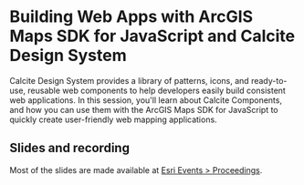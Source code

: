 # Building Web Apps with ArcGIS Maps SDK for JavaScript and Calcite Design System

Calcite Design System provides a library of patterns, icons, and ready-to-use, reusable web components to help developers easily build consistent web applications. In this session, you'll learn about Calcite Components, and how you can use them with the ArcGIS Maps SDK for JavaScript to quickly create user-friendly web mapping applications.

## Slides and recording

Most of the slides are made available at [Esri Events > Proceedings](https://www.esri.com/en-us/about/events/index/proceedings).
